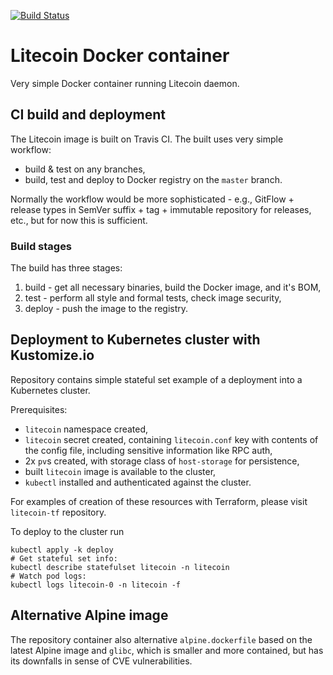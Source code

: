 [![Build Status](https://travis-ci.com/davidlukac/litecoin-container.svg?branch=master)](https://travis-ci.com/davidlukac/litecoin-container)


# Litecoin Docker container

Very simple Docker container running Litecoin daemon.


## CI build and deployment

The Litecoin image is built on Travis CI. The built uses very simple workflow:
- build & test on any branches,
- build, test and deploy to Docker registry on the `master` branch.

Normally the workflow would be more sophisticated - e.g., GitFlow + release types in SemVer suffix + tag + immutable
repository for releases, etc., but for now this is sufficient.


### Build stages

The build has three stages:
1. build - get all necessary binaries, build the Docker image, and it's BOM,
1. test - perform all style and formal tests, check image security,
1. deploy - push the image to the registry.


## Deployment to Kubernetes cluster with Kustomize.io

Repository contains simple stateful set example of a deployment into a Kubernetes cluster.

Prerequisites:
- `litecoin` namespace created,
- `litecoin` secret created, containing `litecoin.conf` key with contents of the config file, including sensitive
  information like RPC auth,
- 2x `pv`s created, with storage class of `host-storage` for persistence,
- built `litecoin` image is available to the cluster,   
- `kubectl` installed and authenticated against the cluster.

For examples of creation of these resources with Terraform, please visit `litecoin-tf` repository. 

To deploy to the cluster run

```shell
kubectl apply -k deploy
# Get stateful set info:
kubectl describe statefulset litecoin -n litecoin
# Watch pod logs:
kubectl logs litecoin-0 -n litecoin -f
```


## Alternative Alpine image

The repository container also alternative `alpine.dockerfile` based on the latest Alpine image and `glibc`, which is
smaller and more contained, but has its downfalls in sense of CVE vulnerabilities.

